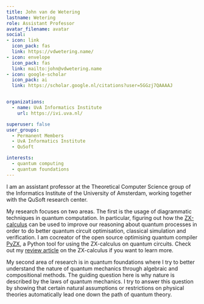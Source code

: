```yaml
---
title: John van de Wetering
lastname: Wetering
role: Assistant Professor
avatar_filename: avatar
social:
- icon: link
  icon_pack: fas
  link: https://vdwetering.name/
- icon: envelope
  icon_pack: fas
  link: mailto:john@vdwetering.name
- icon: google-scholar
  icon_pack: ai
  link: https://scholar.google.nl/citations?user=5GGzj7QAAAAJ


organizations:
  - name: UvA Informatics Institute
    url: https://ivi.uva.nl/

superuser: false
user_groups:
  - Permanent Members
  - UvA Informatics Institute
  - QuSoft

interests:
  - quantum computing
  - quantum foundations
---
```


I am an assistant professor at the Theoretical Computer Science group of the Informatics Institute of the University of Amsterdam, working together with the QuSoft research center.

My research focuses on two areas. The first is the usage of diagrammatic techniques in quantum computation. In particular, figuring out how the [ZX-calculus](https://zxcalculus.com/) can be used to improve our reasoning about quantum processes in order to do better quantum circuit optimisation, classical simulation and verification. I am cocreator of the open source optimising quantum compiler [PyZX](https://github.com/Quantomatic/pyzx), a Python tool for using the ZX-calculus on quantum circuits. Check out my [review article](https://arxiv.org/abs/2012.13966) on the ZX-calculus if you want to learn more.

My second area of research is in quantum foundations where I try to better understand the nature of quantum mechanics through algebraic and compositional methods. The guiding question here is why nature is described by the laws of quantum mechanics. I try to answer this question by showing that certain natural assumptions or restrictions on physical theories automatically lead one down the path of quantum theory.

